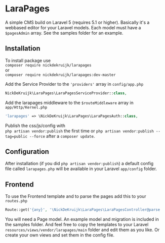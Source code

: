 # LaraPages
A simple CMS build on Laravel 5 (requires 5.1 or higher).
Basically it's a webbased editor for your Laravel models. Each model must have a `$pagesAdmin` array. See the samples folder for an example.

## Installation
To install package use  
`composer require nickdekruijk/larapages`  
or  
`composer require nickdekruijk/larapages:dev-master`  
  
Add the Service Provider to the `'providers'` array in `config/app.php`  
```php
NickDeKruijk\LaraPages\LaraPagesServiceProvider::class,
```

Add the larapages middleware to the `$routeMiddleware` array in `app/Http/Kernel.php`
```php
'larapages' => \NickDeKruijk\LaraPages\LaraPagesAuth::class,
```

Publish the css/js/config with  
`php artisan vendor:publish` the first time or `php artisan vendor:publish --tag=public --force` after a `composer update`.

## Configuration
After installation (if you did `php artisan vendor:publish`) a default config file called `larapages.php` will be available in your Laravel `app/config` folder.

## Frontend
To use the Frontend template and to parse the pages add this to your `routes.php`
```php
Route::get('{any}', '\NickDeKruijk\LaraPages\LaraPagesController@parse')->where('any', '(.*)');
```
You will need a Page model. An example model and migration is included in the samples folder.
And feel free to copy the templates to your Laravel `resources/views/vendor/larapages/main` folder and edit them as you like. Or create your own views and set them in the config file.
